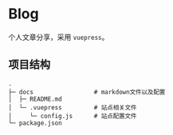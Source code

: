 # Blog

个人文章分享，采用 <code>vuepress</code>。

## 项目结构

```
.
├─ docs                 # markdown文件以及配置
│  ├─ README.md
│  └─ .vuepress         # 站点相关文件
│     └─ config.js      # 站点配置文件
└─ package.json
```
